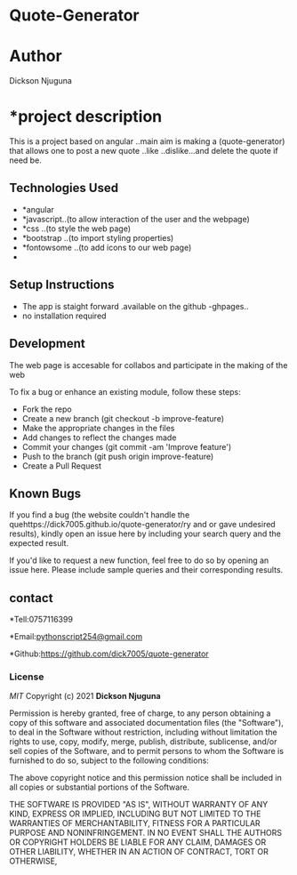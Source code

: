 # Quote-Generator


# Author
Dickson Njuguna

# *project description

This is a project based on angular ..main aim is making a
(quote-generator) that allows one to post a new quote
..like ..dislike...and delete the quote if need be.


## Technologies Used

- *angular
- *javascript..(to allow interaction of the user and the webpage)
- *css      ..(to style the web page)
- *bootstrap ..(to import styling properties)
- *fontowsome ..(to add icons to our web page)
- 


## Setup Instructions

- The app is staight forward .available on the github -ghpages..
- no installation required


## Development

The web page is accesable for collabos and participate in the making of the web


To fix a bug or enhance an existing module, follow these steps:
- Fork the repo
- Create a new branch (git checkout -b improve-feature)
- Make the appropriate changes in the files
- Add changes to reflect the changes made
- Commit your changes (git commit -am 'Improve feature')
- Push to the branch (git push origin improve-feature)
- Create a Pull Request


## Known Bugs

If you find a bug (the website couldn't handle the quehttps://dick7005.github.io/quote-generator/ry and or gave undesired results), kindly open an issue here by including your search query and the expected result.

If you'd like to request a new function, feel free to do so by opening an issue here. Please include sample queries and their corresponding results.

## contact
*Tell:0757116399

*Email:pythonscript254@gmail.com

*Github:https://github.com/dick7005/quote-generator


### License

*MIT*
Copyright (c) 2021 **Dickson Njuguna**

Permission is hereby granted, free of charge, to any person obtaining a copy of this software and associated documentation files (the "Software"), to deal in the Software without restriction, including without limitation the rights to use, copy, modify, merge, publish, distribute, sublicense, and/or sell copies of the Software, and to permit persons to whom the Software is furnished to do so, subject to the following conditions:

The above copyright notice and this permission notice shall be included in all copies or substantial portions of the Software.

THE SOFTWARE IS PROVIDED "AS IS", WITHOUT WARRANTY OF ANY KIND, EXPRESS OR IMPLIED, INCLUDING BUT NOT LIMITED TO THE WARRANTIES OF MERCHANTABILITY, FITNESS FOR A PARTICULAR PURPOSE AND NONINFRINGEMENT. IN NO EVENT SHALL THE AUTHORS OR COPYRIGHT HOLDERS BE LIABLE FOR ANY CLAIM, DAMAGES OR OTHER LIABILITY, WHETHER IN AN ACTION OF CONTRACT, TORT OR OTHERWISE,
